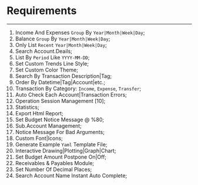 # Requirements

---

1. Income And Expenses `Group` By `Year|Month|Week|Day`;
2. Balance `Group` By `Year|Month|Week|Day`;
3. Only List `Recent` `Year|Month|Week|Day`;
4. Search Account.Deails;
5. List By `Period` Like `YYYY-MM-DD`;
6. Set Custom Trends Line Style;
7. Set Custom Color Theme;
8. Search By Transaction Description|Tag;
9. Order By Datetime|Tag|Account|etc.;
10. Transaction By Category: `Income`, `Expense`, `Transfer`;
11. Auto Check Each Account|Transaction Errors;
12. Operation Session Management [10];
13. Statistics;
14. Export Html Report;
15. Set Budget Notice Message @ %80;
16. Sub.Account Management;
17. Notice Message For Bad Arguments;
18. Custom Font|Icons;
19. Generate Example `Yaml` Template File;
20. Interactive Drawing|Plotting|Graph|Chart;
21. Set Budget Amount Postpone On|Off;
22. Receivables & Payables Module;
23. Set Number Of Decimal Places;
24. Search Account Name Instant Auto Complete;

